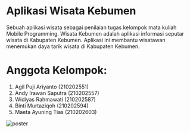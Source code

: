 # Aplikasi Wisata Kebumen
Sebuah aplikasi wisata sebagai penilaian tugas kelompok mata kuliah Mobile Programming. Wisata Kebumen adalah aplikasi informasi seputar wisata di Kabupaten Kebumen. Aplikasi ini membantu wisatawan menemukan daya tarik wisata di Kabupaten Kebumen.

# Anggota Kelompok:
1. Agil Puji Ariyanto (210202551)
2. Andy Irawan Saputra (210202557)
3. Widiyas Rahmawati (210202587)
4. Binti Murtaziqoh (210202594)
5. Maeta Ayuning Tias (210202603)

![poster](https://github.com/WidiRahma153/AplikasiWisataKebumen/assets/139730004/dad558e9-70c1-4741-b47a-60bf5150288f)

